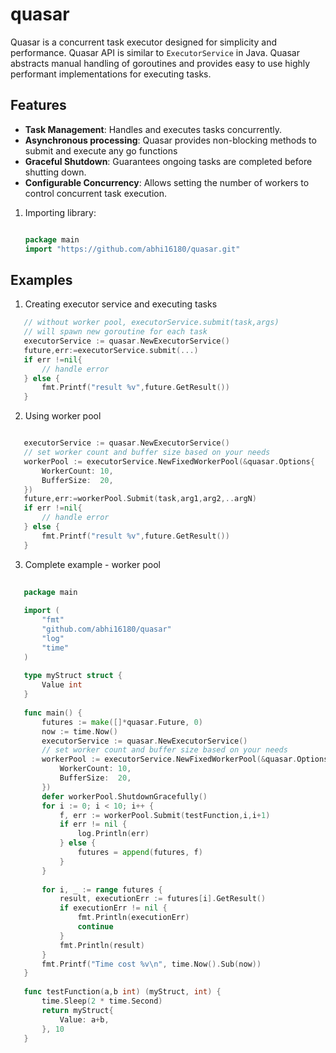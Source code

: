 # quasar

Quasar is a concurrent task executor designed for simplicity and performance. Quasar API is similar to
`ExecutorService` in Java. Quasar abstracts manual handling of goroutines and provides easy to use highly performant
implementations for executing tasks. 

## Features

- **Task Management**: Handles and executes tasks concurrently.
- **Asynchronous processing**: Quasar provides non-blocking methods to submit and execute any go functions
- **Graceful Shutdown**: Guarantees ongoing tasks are completed before shutting down.
- **Configurable Concurrency**: Allows setting the number of workers to control concurrent task execution.




1. Importing library:
    ```go
   
    package main
    import "https://github.com/abhi16180/quasar.git"
   
    ```


## Examples

1. Creating executor service and executing tasks

```go
   // without worker pool, executorService.submit(task,args)
   // will spawn new goroutine for each task
   executorService := quasar.NewExecutorService()
   future,err:=executorService.submit(...)
   if err !=nil{
	   // handle error
   } else {
	   fmt.Printf("result %v",future.GetResult())
   }   

```
2. Using worker pool

```go

   executorService := quasar.NewExecutorService()
   // set worker count and buffer size based on your needs
   workerPool := executorService.NewFixedWorkerPool(&quasar.Options{
       WorkerCount: 10,
       BufferSize:  20,
   })
   future,err:=workerPool.Submit(task,arg1,arg2,..argN)
   if err !=nil{
       // handle error
   } else {
       fmt.Printf("result %v",future.GetResult())
   }
```

3. Complete example - worker pool


```go
   
   package main
   
   import (
       "fmt"
       "github.com/abhi16180/quasar"
       "log"
       "time"
   )
   
   type myStruct struct {
       Value int
   }
   
   func main() {
       futures := make([]*quasar.Future, 0)
       now := time.Now()
       executorService := quasar.NewExecutorService()
       // set worker count and buffer size based on your needs
       workerPool := executorService.NewFixedWorkerPool(&quasar.Options{
           WorkerCount: 10,
           BufferSize:  20,
       })
       defer workerPool.ShutdownGracefully()
       for i := 0; i < 10; i++ {
           f, err := workerPool.Submit(testFunction,i,i+1)
           if err != nil {
               log.Println(err)
           } else {
               futures = append(futures, f)
           }
       }
       
       for i, _ := range futures {
           result, executionErr := futures[i].GetResult()
           if executionErr != nil {
               fmt.Println(executionErr)
               continue
           }
           fmt.Println(result)
       }
       fmt.Printf("Time cost %v\n", time.Now().Sub(now))
   }
   
   func testFunction(a,b int) (myStruct, int) {
       time.Sleep(2 * time.Second)
       return myStruct{
           Value: a+b,
       }, 10
   }
```